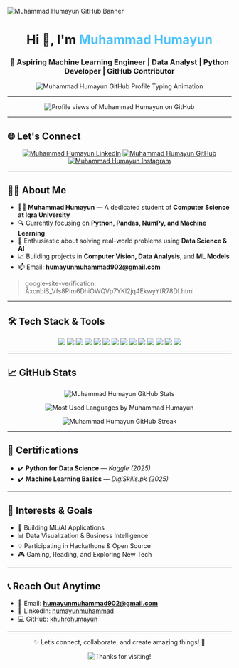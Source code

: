 <!-- Banner -->
![Muhammad Humayun GitHub Banner](https://repository-images.githubusercontent.com/588181932/e36ec678-7984-4cdd-8e4c-a3932772ff8e)

<h1 align="center">Hi 👋, I'm <span style="color:#4FC3F7;">Muhammad Humayun</span></h1>
<h3 align="center">🚀 Aspiring Machine Learning Engineer | Data Analyst | Python Developer | GitHub Contributor</h3>

<p align="center">
  <img src="https://readme-typing-svg.demolab.com/?font=Fira+Code&size=24&duration=3000&pause=1000&center=true&vCenter=true&width=900&lines=Muhammad+Humayun+-+Data+Analyst+and+ML+Engineer;Transforming+Data+into+Insights;Passionate+about+AI+%26+Python;GitHub+Portfolio+%7C+Projects+%7C+Learning+Journey" alt="Muhammad Humayun GitHub Profile Typing Animation" />
</p>

---

<p align="center">
  <img src="https://komarev.com/ghpvc/?username=khuhrohumayun&label=Profile%20Views&color=0e75b6&style=flat-square" alt="Profile views of Muhammad Humayun on GitHub"/>
</p>

---

## 🌐 Let's Connect

<p align="center">
  <a href="https://linkedin.com/in/humayunmuhammad"><img src="https://img.shields.io/badge/-LinkedIn-0A66C2?style=for-the-badge&logo=linkedin&logoColor=white" alt="Muhammad Humayun LinkedIn"/></a>
  <a href="https://github.com/khuhrohumayun"><img src="https://img.shields.io/badge/-GitHub-181717?style=for-the-badge&logo=github&logoColor=white" alt="Muhammad Humayun GitHub"/></a>
  <a href="https://instagram.com/humayun_khuhro"><img src="https://img.shields.io/badge/-Instagram-E4405F?style=for-the-badge&logo=instagram&logoColor=white" alt="Muhammad Humayun Instagram"/></a>
</p>

---

## 👨‍💻 About Me

- 👨‍🎓 **Muhammad Humayun** — A dedicated student of **Computer Science at Iqra University**
- 🔍 Currently focusing on **Python, Pandas, NumPy, and Machine Learning**
- 🧠 Enthusiastic about solving real-world problems using **Data Science & AI**
- 📈 Building projects in **Computer Vision, Data Analysis**, and **ML Models**
- 📫 Email: **humayunmuhammad902@gmail.com**


> google-site-verification: AxcnbiS_Vfs8Rlm6DhiOWQVp7YKl2jq4EkwyYfR78DI.html
---

## 🛠️ Tech Stack & Tools

<p align="center">
  <img src="https://img.shields.io/badge/-Python-3776AB?style=for-the-badge&logo=python&logoColor=white"/>
  <img src="https://img.shields.io/badge/-C++-00599C?style=for-the-badge&logo=c%2B%2B&logoColor=white"/>
  <img src="https://img.shields.io/badge/-Java-007396?style=for-the-badge&logo=java&logoColor=white"/>
  <img src="https://img.shields.io/badge/-HTML5-E34F26?style=for-the-badge&logo=html5&logoColor=white"/>
  <img src="https://img.shields.io/badge/-CSS3-1572B6?style=for-the-badge&logo=css3&logoColor=white"/>
  <img src="https://img.shields.io/badge/-JavaScript-F7DF1E?style=for-the-badge&logo=javascript&logoColor=black"/>
  <img src="https://img.shields.io/badge/-MySQL-4479A1?style=for-the-badge&logo=mysql&logoColor=white"/>
  <img src="https://img.shields.io/badge/-MongoDB-4EA94B?style=for-the-badge&logo=mongodb&logoColor=white"/>
  <img src="https://img.shields.io/badge/-TensorFlow-FF6F00?style=for-the-badge&logo=tensorflow&logoColor=white"/>
  <img src="https://img.shields.io/badge/-Keras-D00000?style=for-the-badge&logo=keras&logoColor=white"/>
  <img src="https://img.shields.io/badge/-Scikit--learn-F7931E?style=for-the-badge&logo=scikit-learn&logoColor=white"/>
  <img src="https://img.shields.io/badge/-Jupyter-F37626?style=for-the-badge&logo=jupyter&logoColor=white"/>
  <img src="https://img.shields.io/badge/-VSCode-007ACC?style=for-the-badge&logo=visual-studio-code&logoColor=white"/>
  <img src="https://img.shields.io/badge/-Git-F05032?style=for-the-badge&logo=git&logoColor=white"/>
</p>

---

## 📈 GitHub Stats

<p align="center">
  <img src="https://github-readme-stats.vercel.app/api?username=khuhrohumayun&show_icons=true&theme=radical&hide_border=true" alt="Muhammad Humayun GitHub Stats" />
</p>

<p align="center">
  <img src="https://github-readme-stats.vercel.app/api/top-langs/?username=khuhrohumayun&layout=compact&theme=radical&hide_border=true" alt="Most Used Languages by Muhammad Humayun" />
</p>

<p align="center">
  <img src="https://github-readme-streak-stats.herokuapp.com/?user=khuhrohumayun&theme=radical&hide_border=true" alt="Muhammad Humayun GitHub Streak" />
</p>

---

## 📜 Certifications

- ✔️ **Python for Data Science** — *Kaggle (2025)*
- ✔️ **Machine Learning Basics** — *DigiSkills.pk (2025)*

---

## 🎯 Interests & Goals

- 🤖 Building ML/AI Applications
- 📊 Data Visualization & Business Intelligence
- 💡 Participating in Hackathons & Open Source
- 🎮 Gaming, Reading, and Exploring New Tech

---

## 📞 Reach Out Anytime

- 📧 Email: **humayunmuhammad902@gmail.com**
- 🔗 LinkedIn: [humayunmuhammad](https://linkedin.com/in/humayunmuhammad)
- 💻 GitHub: [khuhrohumayun](https://github.com/khuhrohumayun)

---

<p align="center">✨ Let’s connect, collaborate, and create amazing things! 🚀</p>
<p align="center">
  <img src="https://capsule-render.vercel.app/api?type=waving&height=100&color=gradient&section=footer" alt="Thanks for visiting!" />
</p>
